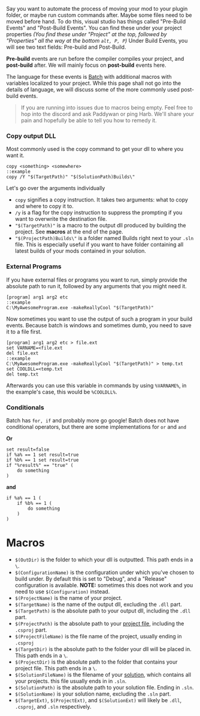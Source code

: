 Say you want to automate the process of moving your mod to your plugin folder, or maybe run custom commands after. Maybe some files need to be moved before hand. To do this, visual studio has things called "Pre-Build Events" and "Post-Build Events". You can find these under your project properties _(You find these under "Project" at the top, followed by "Properties" all the way at the bottom `alt, P, P`)_
Under Build Events, you will see two text fields: Pre-build and Post-Build.

**Pre-build** events are run before the compiler compiles your project, and **post-build** after.
We will mainly focus on **post-build** events here.

The language for these events is [Batch](https://en.wikipedia.org/wiki/Batch_file) with additional macros with variables localized to your project. While this page shall not go into the details of language, we will discuss some of the more commonly used post-build events.

> If you are running into issues due to macros being empty. Feel free to hop into the discord and ask Paddywan or ping Harb. We'll share your pain and hopefully be able to tell you how to remedy it.

### Copy output DLL
Most commonly used is the copy command to get your dll to where you want it.
```batch
copy <something> <somewhere>
::example
copy /Y "$(TargetPath)" "$(SolutionPath)Builds\"
```
Let's go over the arguments individually
* `copy` signifies a copy instruction. It takes two arguments: what to copy and where to copy it to.
* `/y` is a flag for the copy instruction to suppress the prompting if you want to overwrite the destination file.
* `"$(TargetPath)"` is a macro to the output dll produced by building the project. See **macros** at the end of the page.
* `"$(ProjectPath)Builds\"` is a folder named Builds right next to your `.sln` file. This is especially useful if you want to have folder containing all latest builds of your mods contained in your solution.

### External Programs
If you have external files or programs you want to run, simply provide the absolute path to run it, followed by any arguments that you might need it.
```batch
[program] arg1 arg2 etc
::example
C:\MyAwesomeProgram.exe -makeReallyCool "$(TargetPath)"
```
Now sometimes you want to use the output of such a program in your build events. Because batch is windows and sometimes dumb, you need to save it to a file first.
```batch
[program] arg1 arg2 etc > file.ext
set VARNAME=<file.ext
del file.ext
::example
C:\MyAwesomeProgram.exe -makeReallyCool "$(TargetPath)" > temp.txt
set COOLDLL=<temp.txt
del temp.txt
```
Afterwards you can use this variable in commands by using `%VARNAME%`, in the example's case, this would be `%COOLDLL%`.

### Conditionals
Batch has `for, if` and probably more go google!
Batch does not have conditional operators, but there are some implementations for `or` and `and`

**Or**
```batch
set result=false
if %a% == 1 set result=true
if %b% == 1 set result=true
if "%result%" == "true" (
    do something
)
```
**and**
```batch
if %a% == 1 (
    if %b% == 1 (
        do something
    )
)
```

# Macros
* `$(OutDir)` is the folder to which your dll is outputted. This path ends in a `\`.
* `$(ConfigurationName)` is the configuration under which you've chosen to build under. By default this is set to "Debug", and a "Release" configuration is available. **NOTE:** sometimes this does not work and you need to use `$(Configuration)` instead.
* `$(ProjectName)` is the name of your project.
* `$(TargetName)` is the name of the output dll, excluding the `.dll` part.
* `$(TargetPath)` is the absolute path to your output dll, including the `.dll` part.
* `$(ProjectPath)` is the absolute path to your [project file](https://docs.microsoft.com/en-us/visualstudio/extensibility/internals/projects), including the `.csproj` part.
* `$(ProjectFileName)` is the file name of the project, usually ending in `.csproj`
* `$(TargetDir)` is the absolute path to the folder your dll will be placed in. This path ends in a `\`.
* `$(ProjectDir)` is the absolute path to the folder that contains your project file. This path ends in a `\`.
* `$(SolutionFileName)` is the filename of your [solution](https://docs.microsoft.com/en-us/visualstudio/extensibility/internals/solutions-overview), which contains all your projects. this file usually ends in in `.sln`.
* `$(SolutionPath)` is the absolute path to your solution file. Ending in `.sln`.
* `$(SolutionName)` is your solution name, excluding the `.sln` part.
* `$(TargetExt)`, `$(ProjectExt)`, and `$(SolutionExt)` will likely be `.dll`, `.csproj`, and `.sln` respectively.

 
